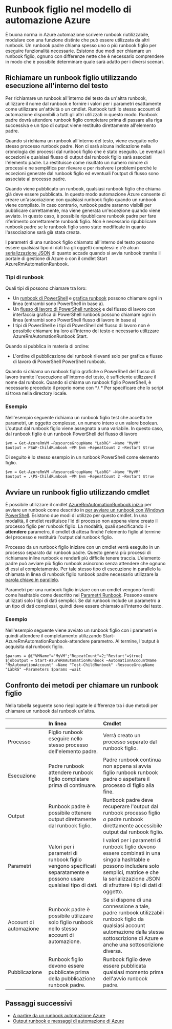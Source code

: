 <properties 
   pageTitle="Runbook figlio in Azure automazione | Microsoft Azure"
   description="Vengono descritti i diversi metodi per avviare un runbook in Azure automazione da un altro runbook e la condivisione di informazioni tra di esse."
   services="automation"
   documentationCenter=""
   authors="mgoedtel"
   manager="jwhit"
   editor="tysonn" />
<tags 
   ms.service="automation"
   ms.devlang="na"
   ms.topic="article"
   ms.tgt_pltfrm="na"
   ms.workload="infrastructure-services"
   ms.date="08/17/2016"
   ms.author="magoedte;bwren" />

# <a name="child-runbooks-in-azure-automation"></a>Runbook figlio nel modello di automazione Azure

È buona norma in Azure automazione scrivere runbook riutilizzabile, modulare con una funzione distinte che può essere utilizzata da altri runbook. Un runbook padre chiama spesso uno o più runbook figlio per eseguire funzionalità necessarie. Esistono due modi per chiamare un runbook figlio, ognuno con differenze nette che è necessario comprendere in modo che è possibile determinare quale sarà adatto per i diversi scenari.

##  <a name="invoking-a-child-runbook-using-inline-execution"></a>Richiamare un runbook figlio utilizzando esecuzione all'interno del testo

Per richiamare un runbook all'interno del testo da un'altra runbook, utilizzare il nome dal runbook e fornire i valori per i parametri esattamente come utilizzare un'attività o un cmdlet.  Runbook tutti lo stesso account di automazione disponibili a tutti gli altri utilizzati in questo modo. Runbook padre dovrà attendere runbook figlio completare prima di passare alla riga successiva e un tipo di output viene restituito direttamente all'elemento padre.

Quando si richiama un runbook all'interno del testo, viene eseguito nello stesso processo runbook padre. Non ci sarà alcuna indicazione nella cronologia dei processi dal runbook figlio che è stato eseguito. Le eventuali eccezioni e qualsiasi flusso di output dal runbook figlio sarà associati l'elemento padre. La restituisce come risultato un numero minore di processi e ne semplifica per rilevare e per risolvere i problemi perché le eccezioni generate dal runbook figlio ed eventuali l'output di flusso sono associate al processo padre.

Quando viene pubblicato un runbook, qualsiasi runbook figlio che chiama già deve essere pubblicata. In questo modo automazione Azure consente di creare un'associazione con qualsiasi runbook figlio quando un runbook viene compilato. In caso contrario, runbook padre saranno visibili per pubblicare correttamente, ma viene generata un'eccezione quando viene avviato. In questo caso, è possibile ripubblicare runbook padre per fare riferimento correttamente runbook figlio. Non è necessario ripubblicare runbook padre se le runbook figlio sono state modificate in quanto l'associazione sarà già stata creata.

I parametri di una runbook figlio chiamato all'interno del testo possono essere qualsiasi tipo di dati tra gli oggetti complessi e c'è alcun [serializzazione JSON](automation-starting-a-runbook.md#runbook-parameters) di quanto accade quando si avvia runbook tramite il portale di gestione di Azure o con il cmdlet Start AzureRmAutomationRunbook.


### <a name="runbook-types"></a>Tipi di runbook

Quali tipi di possono chiamare tra loro:

- Un [runbook di PowerShell](automation-runbook-types.md#powershell-runbooks) e [grafica runbook](automation-runbook-types.md#graphical-runbooks) possono chiamare ogni in linea (entrambi sono PowerShell in base a).
- Un [flusso di lavoro di PowerShell runbook](automation-runbook-types.md#powershell-workflow-runbooks) e del flusso di lavoro con interfaccia grafica di PowerShell runbook possono chiamare ogni in linea (entrambi sono PowerShell flusso di lavoro in base a)
- I tipi di PowerShell e i tipi di PowerShell del flusso di lavoro non è possibile chiamare tra loro all'interno del testo e necessario utilizzare AzureRmAutomationRunbook Start.
    
Quando si pubblica in materia di ordine:

- L'ordine di pubblicazione dei runbook rilevanti solo per grafica e flusso di lavoro di PowerShell PowerShell runbook.


Quando si chiama un runbook figlio grafiche o PowerShell del flusso di lavoro tramite l'esecuzione all'interno del testo, è sufficiente utilizzare il nome dal runbook.  Quando si chiama un runbook figlio PowerShell, è necessario preceduto il proprio nome con *.\\ * Per specificare che lo script si trova nella directory locale. 

### <a name="example"></a>Esempio

Nell'esempio seguente richiama un runbook figlio test che accetta tre parametri, un oggetto complesso, un numero intero e un valore boolean. L'output dal runbook figlio viene assegnato a una variabile.  In questo caso, dal runbook figlio è un runbook PowerShell del flusso di lavoro

    $vm = Get-AzureRmVM –ResourceGroupName "LabRG" –Name "MyVM"
    $output = PSWF-ChildRunbook –VM $vm –RepeatCount 2 –Restart $true

Di seguito è lo stesso esempio in un runbook PowerShell come elemento figlio.

    $vm = Get-AzureRmVM –ResourceGroupName "LabRG" –Name "MyVM"
    $output = .\PS-ChildRunbook –VM $vm –RepeatCount 2 –Restart $true



##  <a name="starting-a-child-runbook-using-cmdlet"></a>Avviare un runbook figlio utilizzando cmdlet

È possibile utilizzare il cmdlet [AzureRmAutomationRunbook inizio](https://msdn.microsoft.com/library/mt603661.aspx) per avviare un runbook come descritto in [per avviare un runbook con Windows PowerShell](../automation-starting-a-runbook.md#starting-a-runbook-with-windows-powershell). Esistono due modi di utilizzo per questo cmdlet.  In una modalità, il cmdlet restituisce l'id di processo non appena viene creato il processo figlio per runbook figlio.  La modalità, quali specificando il **-attendere** parametro, il cmdlet di attesa finché l'elemento figlio al termine del processo e restituirà l'output dal runbook figlio.

Processo da un runbook figlio iniziare con un cmdlet verrà eseguito in un processo separato dal runbook padre. Questo genera più processi di richiamare inline runbook e renderli più difficile tenere traccia. L'elemento padre può avviare più figlio runbook asincrono senza attendere che ognuno di essi al completamento. Per tale stesso tipo di esecuzione in parallelo la chiamata in linea di runbook figlio runbook padre necessario utilizzare la [parola chiave in parallelo](automation-powershell-workflow.md#parallel-processing).

Parametri per una runbook figlio iniziare con un cmdlet vengono forniti come hashtable come descritto nei [Parametri Runbook](automation-starting-a-runbook.md#runbook-parameters). Possono essere utilizzati solo i tipi di dati semplici. Se dal runbook include un parametro a un tipo di dati complessi, quindi deve essere chiamato all'interno del testo.

### <a name="example"></a>Esempio

Nell'esempio seguente viene avviato un runbook figlio con i parametri e quindi attendere il completamento utilizzando Start-AzureRmAutomationRunbook-attendere parametro. Al termine, l'output è acquisita dal runbook figlio.

    $params = @{"VMName"="MyVM";"RepeatCount"=2;"Restart"=$true} 
    $joboutput = Start-AzureRmAutomationRunbook –AutomationAccountName "MyAutomationAccount" –Name "Test-ChildRunbook" -ResouceGroupName "LabRG" –Parameters $params –wait


## <a name="comparison-of-methods-for-calling-a-child-runbook"></a>Confronto dei metodi per chiamare un runbook figlio

Nella tabella seguente sono riepilogate le differenze tra i due metodi per chiamare un runbook dal runbook un'altra.

| | In linea| Cmdlet|
|:---|:---|:---|
|Processo|Figlio runbook eseguire nello stesso processo dell'elemento padre.|Verrà creato un processo separato dal runbook figlio.|
|Esecuzione|Padre runbook attendere runbook figlio completare prima di continuare.|Padre runbook continua non appena si avvia figlio runbook runbook padre *o* aspettare il processo di figlio alla fine.|
|Output|Runbook padre è possibile ottenere output direttamente dal runbook figlio.|Runbook padre deve recuperare l'output dal runbook processo figlio *o* padre runbook direttamente accessibile output dal runbook figlio.|
|Parametri|Valori per i parametri di runbook figlio vengono specificati separatamente e possono usare qualsiasi tipo di dati.|I valori per i parametri di runbook figlio devono essere combinati in una singola hashtable e possono includere solo semplici, matrice e che la serializzazione JSON di sfruttare i tipi di dati di oggetto.|
|Account di automazione|Runbook padre è possibile utilizzare solo figlio runbook nello stesso account di automazione.|Se si dispone di una connessione a tale, padre runbook utilizzabili runbook figlio da qualsiasi account automazione dalla stessa sottoscrizione di Azure e anche una sottoscrizione diversa.|
|Pubblicazione|Runbook figlio devono essere pubblicate prima della pubblicazione runbook padre.|Runbook figlio deve essere pubblicata qualsiasi momento prima dell'avvio runbook padre.|

## <a name="next-steps"></a>Passaggi successivi

- [A partire da un runbook automazione Azure](automation-starting-a-runbook.md)
- [Output runbook e messaggi di automazione di Azure](automation-runbook-output-and-messages.md)
